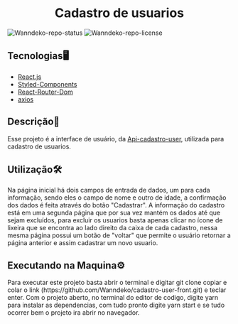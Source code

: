 <h1 align=center>Cadastro de usuarios</h1>

![Wanndeko-repo-status](https://img.shields.io/badge/Status-Finished-lightgrey?style=for-the-badge&logo=headspace&logoColor=green&color=lightgrey)
![Wanndeko-repo-license](https://img.shields.io/github/license/Luk4x/iManager-json-server?style=for-the-badge&logo=unlicense&logoColor=lightgrey)

<h2>Tecnologias🖥️</h2>
<ul>
<li><a href=https://pt-br.react.dev/>React.js</a></li>
<li><a href=https://styled-components.com/>Styled-Components</a></li>
<li><a href=https://reactrouter.com/en/main/start/tutorial#setup>React-Router-Dom</a></li>
<li><a href=https://axios-http.com/docs/intro>axios</a></li>
</ul>

<h2>Descrição📃</h2>
<p>Esse projeto é a interface de usuário, da <a href=https://github.com/Wanndeko/cadastro-user-back-end>Api-cadastro-user</a>, utilizada para cadastro de usuarios.</p>

<h2>Utilização🛠️</h2>
<p>Na página inicial há dois campos de entrada de dados, um para cada informação, sendo eles o campo de nome e outro de idade, a confirmação dos dados é feita através do botão "Cadastrar". A informação do cadastro está em uma segunda página que por sua vez mantém os dados até que sejam excluídos, para excluir os usuarios basta apenas clicar no ícone de lixeira que se encontra ao lado direito da caixa de cada cadastro, nessa mesma página possui um botão de "voltar" que permite o usuário retornar a página anterior e assim cadastrar um novo usuario.</p>

<h2>Executando na Maquina⚙️</h2>
<p>Para executar este projeto basta abrir o terminal e digitar git clone copiar e colar o link (https://github.com/Wanndeko/cadastro-user-front.git) e teclar enter. Com o projeto aberto, no terminal do editor de codigo, digite yarn para instalar as dependencias, com tudo pronto digite yarn start e se tudo ocorrer bem o projeto ira abrir no navegador.</p>

